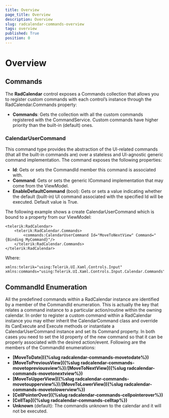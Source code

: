 ```yaml
---
title: Overview
page_title: Overview
description: Overview
slug: radcalendar-commands-overview
tags: overview
published: True
position: 0
---
```


# Overview

## Commands

The **RadCalendar** control exposes a Commands collection that allows you to
register custom commands with each control’s instance through the RadCalendar.Commands property:

* **Commands**: Gets the collection with all the custom commands registered
with the CommandService. Custom commands have higher priority than the built-in (default) ones.

### CalendarUserCommand

This command type provides the abstraction of the UI-related commands (that all the built-in commands are) over a stateless and UI-agnostic generic
command implementation. The command exposes the following properties:

* **Id**: Gets or sets the CommandId member this command is associated with.
* **Command**: Gets or sets the generic ICommand implementation that may come from the ViewModel.
* **EnableDefaultCommand** (bool): Gets or sets a value indicating whether the default (built-in)
UI command associated with the specified Id will be executed. Default value is True.

The following example shows a create CalendarUserCommand which is bound to a property from our ViewModel:

	<telerik:RadCalendar>
		<telerik:RadCalendar.Commands>
			<commands:CalendarUserCommand Id="MoveToNextView" Command="{Binding MyCommand}"/>
		</telerik:RadCalendar.Commands>
	</telerik:RadCalendar>

Where:
	
	xmlns:telerik="using:Telerik.UI.Xaml.Controls.Input"
	xmlns:commands="using:Telerik.UI.Xaml.Controls.Input.Calendar.Commands"

## CommandId Enumeration

All the predefined commands within a RadCalendar instance are identified by a member of the CommandId enumeration.
This is actually the key that relates a command instance to a particular action/routine within the owning calendar.
In order to register a custom command within a RadCalendar instance you may either inherit the CalendarCommand class and override its CanExecute and Execute methods or instantiate a CalendarUserCommand instance and set its Command property. In both cases you need to set the Id property of the new command so that it can be properly associated with the desired action/event. Following are the members of the CommandId enumerations:

* **[MoveToDate]({%slug radcalendar-commands-movetodate%})**
* **[MoveToPreviousView]({%slug radcalendar-commands-movetopreviousview%})**/**[MoveToNextView]({%slug radcalendar-commands-movetonextview%})**
* **[MoveToUpperView]({%slug radcalendar-commands-movetoupperview%})**/**[MoveToLowerView]({%slug radcalendar-commands-movetolowerview%})**
* **[CellPointerOver]({%slug radcalendar-commands-cellpointerover%})**
* **[CellTap]({%slug radcalendar-commands-celltap%})**
* **Unknown** (default): The commandis unknown to the calendar and it will not be executed.
